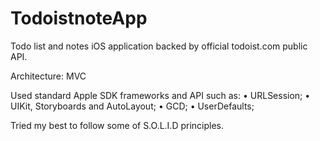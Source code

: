 # TodoistnoteApp

Todo list and notes iOS application backed by official todoist.com public API.

Architecture: MVC

Used standard Apple SDK frameworks and API such as:
• URLSession;
• UIKit, Storyboards and AutoLayout;
• GCD;
• UserDefaults;

Tried my best to follow some of S.O.L.I.D principles.



